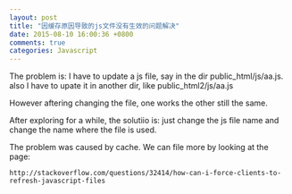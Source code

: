 ```yaml
---
layout: post
title: "因缓存原因导致的js文件没有生效的问题解决"
date: 2015-08-10 16:00:36 +0800
comments: true
categories: Javascript
---
```

The problem is: I have to update a js file, say in the dir public_html/js/aa.js. also I have to upate it in another dir, like public_html2/js/aa.js

However aftering changing the file, one works the other still the same.

After exploring for a while, the solutiio is: just change the js file name and change the name where the file is used.

The problem was caused by cache. We can file more by looking at the page:

```
http://stackoverflow.com/questions/32414/how-can-i-force-clients-to-refresh-javascript-files
```
